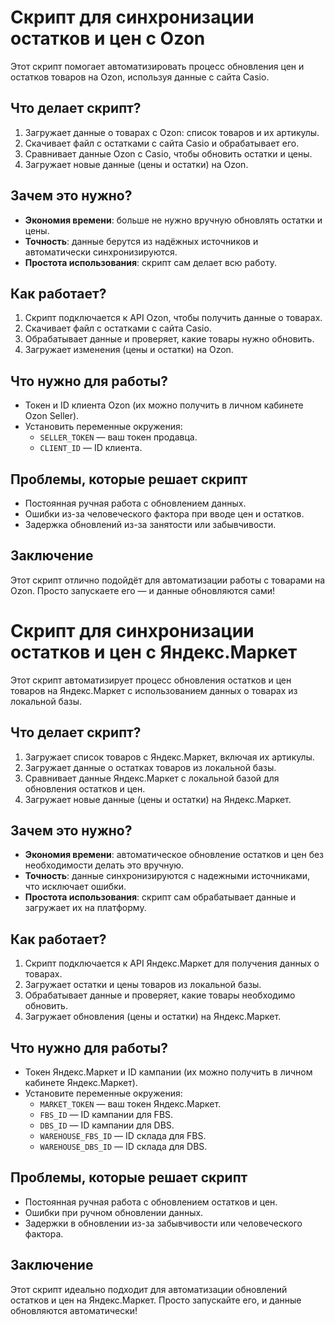 # Скрипт для синхронизации остатков и цен с Ozon

Этот скрипт помогает автоматизировать процесс обновления цен и остатков товаров на Ozon, используя данные с сайта Casio.

## Что делает скрипт?

1. Загружает данные о товарах с Ozon: список товаров и их артикулы.
2. Скачивает файл с остатками с сайта Casio и обрабатывает его.
3. Сравнивает данные Ozon с Casio, чтобы обновить остатки и цены.
4. Загружает новые данные (цены и остатки) на Ozon.

## Зачем это нужно?

- **Экономия времени**: больше не нужно вручную обновлять остатки и цены.
- **Точность**: данные берутся из надёжных источников и автоматически синхронизируются.
- **Простота использования**: скрипт сам делает всю работу.

## Как работает?

1. Скрипт подключается к API Ozon, чтобы получить данные о товарах.
2. Скачивает файл с остатками с сайта Casio.
3. Обрабатывает данные и проверяет, какие товары нужно обновить.
4. Загружает изменения (цены и остатки) на Ozon.

## Что нужно для работы?

- Токен и ID клиента Ozon (их можно получить в личном кабинете Ozon Seller).
- Установить переменные окружения:
  - `SELLER_TOKEN` — ваш токен продавца.
  - `CLIENT_ID` — ID клиента.

## Проблемы, которые решает скрипт

- Постоянная ручная работа с обновлением данных.
- Ошибки из-за человеческого фактора при вводе цен и остатков.
- Задержка обновлений из-за занятости или забывчивости.

## Заключение

Этот скрипт отлично подойдёт для автоматизации работы с товарами на Ozon. Просто запускаете его — и данные обновляются сами!

# Скрипт для синхронизации остатков и цен с Яндекс.Маркет

Этот скрипт автоматизирует процесс обновления остатков и цен товаров на Яндекс.Маркет с использованием данных о товарах из локальной базы.

## Что делает скрипт?

1. Загружает список товаров с Яндекс.Маркет, включая их артикулы.
2. Загружает данные о остатках товаров из локальной базы.
3. Сравнивает данные Яндекс.Маркет с локальной базой для обновления остатков и цен.
4. Загружает новые данные (цены и остатки) на Яндекс.Маркет.

## Зачем это нужно?

- **Экономия времени**: автоматическое обновление остатков и цен без необходимости делать это вручную.
- **Точность**: данные синхронизируются с надежными источниками, что исключает ошибки.
- **Простота использования**: скрипт сам обрабатывает данные и загружает их на платформу.

## Как работает?

1. Скрипт подключается к API Яндекс.Маркет для получения данных о товарах.
2. Загружает остатки и цены товаров из локальной базы.
3. Обрабатывает данные и проверяет, какие товары необходимо обновить.
4. Загружает обновления (цены и остатки) на Яндекс.Маркет.

## Что нужно для работы?

- Токен Яндекс.Маркет и ID кампании (их можно получить в личном кабинете Яндекс.Маркет).
- Установите переменные окружения:
  - `MARKET_TOKEN` — ваш токен Яндекс.Маркет.
  - `FBS_ID` — ID кампании для FBS.
  - `DBS_ID` — ID кампании для DBS.
  - `WAREHOUSE_FBS_ID` — ID склада для FBS.
  - `WAREHOUSE_DBS_ID` — ID склада для DBS.

## Проблемы, которые решает скрипт

- Постоянная ручная работа с обновлением остатков и цен.
- Ошибки при ручном обновлении данных.
- Задержки в обновлении из-за забывчивости или человеческого фактора.

## Заключение

Этот скрипт идеально подходит для автоматизации обновлений остатков и цен на Яндекс.Маркет. Просто запускайте его, и данные обновляются автоматически!
